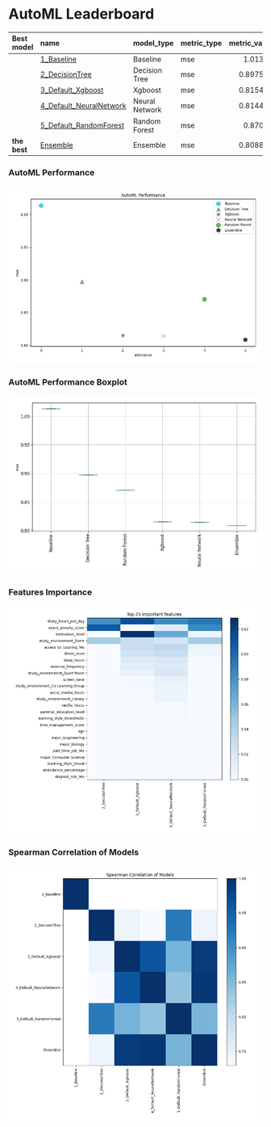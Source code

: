 # AutoML Leaderboard

| Best model   | name                                                         | model_type     | metric_type   |   metric_value |   train_time |
|:-------------|:-------------------------------------------------------------|:---------------|:--------------|---------------:|-------------:|
|              | [1_Baseline](1_Baseline/README.md)                           | Baseline       | mse           |       1.01361  |         1.72 |
|              | [2_DecisionTree](2_DecisionTree/README.md)                   | Decision Tree  | mse           |       0.897548 |        18.93 |
|              | [3_Default_Xgboost](3_Default_Xgboost/README.md)             | Xgboost        | mse           |       0.815455 |        24.24 |
|              | [4_Default_NeuralNetwork](4_Default_NeuralNetwork/README.md) | Neural Network | mse           |       0.814497 |         7.93 |
|              | [5_Default_RandomForest](5_Default_RandomForest/README.md)   | Random Forest  | mse           |       0.87064  |        24.21 |
| **the best** | [Ensemble](Ensemble/README.md)                               | Ensemble       | mse           |       0.808834 |         0.29 |

### AutoML Performance
![AutoML Performance](ldb_performance.png)

### AutoML Performance Boxplot
![AutoML Performance Boxplot](ldb_performance_boxplot.png)

### Features Importance
![features importance across models](features_heatmap.png)



### Spearman Correlation of Models
![models spearman correlation](correlation_heatmap.png)

